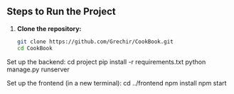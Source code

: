 ## Steps to Run the Project

1. **Clone the repository:**
   ```bash
   git clone https://github.com/Grechir/CookBook.git
   cd CookBook

Set up the backend:
  cd project
  pip install -r requirements.txt
  python manage.py runserver
   
Set up the frontend (in a new terminal):
  cd ../frontend
  npm install
  npm start
